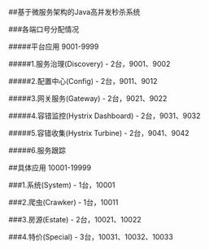 ##基于微服务架构的Java高并发秒杀系统

###各端口号分配情况

#####平台应用 9001-9999

#####1.服务治理(Discovery) - 2台，9001、9002

#####2.配置中心(Config) - 2台，9011、9012

#####3.网关服务(Gateway) - 2台，9021、9022

#####4.容错监控(Hystrix Dashboard) - 2台，9031、9032

#####5.容错收集(Hystrix Turbine) - 2台，9041、9042

#####6.服务跟踪

##具体应用 10001-19999

###1.系统(System) - 1台，10001

###2.爬虫(Crawker) - 1台，10011

###3.房源(Estate) - 2台，10021、10022

###4.特价(Special) - 3台，10031、10032、10033
